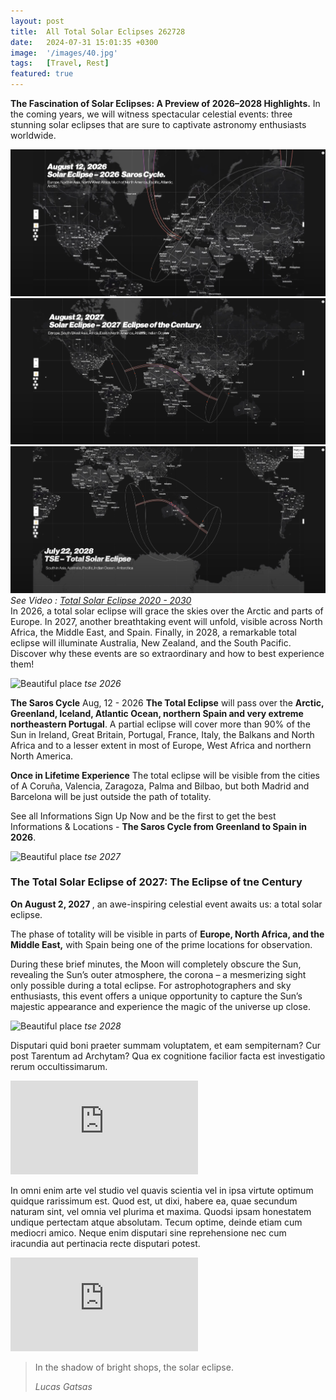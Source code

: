 ```yaml
---
layout: post
title:  All Total Solar Eclipses 262728
date:   2024-07-31 15:01:35 +0300
image:  '/images/40.jpg'
tags:   [Travel, Rest]
featured: true
---
```

<strong>The Fascination of Solar Eclipses: A Preview of 2026–2028 Highlights.</strong> In the coming years, we will witness spectacular celestial events: three stunning solar eclipses that are sure to captivate astronomy enthusiasts worldwide.

<div class="gallery-box">
  <div class="gallery">
    <img src="/images/tse-2026.png">
    <img src="/images/tse-2027.png">
    <img src="/images/tse-2028.png">
  </div>
  <em>See Video :  <a href="https://www.youtube.com/watch?v=7thb0CU52jI" target="_blank">Total Solar Eclipse 2020 - 2030</a></em>
</div>
 In 2026, a total solar eclipse will grace the skies over the Arctic and parts of Europe. In 2027, another breathtaking event will unfold, visible across North Africa, the Middle East, and Spain. Finally, in 2028, a remarkable total eclipse will illuminate Australia, New Zealand, and the South Pacific. Discover why these events are so extraordinary and how to best experience them!

![Beautiful place]({{site.baseurl}}/images/tse-2026.png)
*tse 2026*

<strong>The Saros Cycle</strong>
Aug, 12 - 2026
<strong>The Total Eclipse</strong> will pass over the <strong>Arctic, Greenland, Iceland, Atlantic Ocean, northern Spain and very extreme northeastern Portugal</strong>. A partial eclipse will cover more than 90% of the Sun in Ireland, Great Britain, Portugal, France, Italy, the Balkans and North Africa and to a lesser extent in most of Europe, West Africa and northern North America.

<strong>Once in Lifetime Experience</strong>
The total eclipse will be visible from the cities of A Coruña, Valencia, Zaragoza, Palma and Bilbao, but both Madrid and Barcelona will be just outside the path of totality.

See all Informations
Sign Up Now and be the first to get the best Informations & Locations - <strong>The Saros Cycle from Greenland to Spain in 2026</strong>.

![Beautiful place]({{site.baseurl}}/images/tse-2027.png)
*tse 2027*

<h3>The Total Solar Eclipse of 2027: The Eclipse of tne Century</h3>

 <strong>On August 2, 2027 </strong>, an awe-inspiring celestial event awaits us: a total solar eclipse. 
 
 The phase of totality will be visible in parts of <strong>Europe, North Africa, and the Middle East,</strong> with Spain being one of the prime locations for observation. 
 
 During these brief minutes, the Moon will completely obscure the Sun, revealing the Sun’s outer atmosphere, the corona – a mesmerizing sight only possible during a total eclipse. For astrophotographers and sky enthusiasts, this event offers a unique opportunity to capture the Sun’s majestic appearance and experience the magic of the universe up close.

![Beautiful place]({{site.baseurl}}/images/tse-2028.png)
*tse 2028*

Disputari quid boni praeter summam voluptatem, et eam sempiternam? Cur post Tarentum ad Archytam? Qua ex cognitione facilior facta est investigatio rerum occultissimarum.

<p><iframe src="https://www.youtube.com/embed/XG1TmhQZuNw" frameborder="0" allowfullscreen></iframe></p>

In omni enim arte vel studio vel quavis scientia vel in ipsa virtute optimum quidque rarissimum est. Quod est, ut dixi, habere ea, quae secundum naturam sint, vel omnia vel plurima et maxima. Quodsi ipsam honestatem undique pertectam atque absolutam. Tecum optime, deinde etiam cum mediocri amico. Neque enim disputari sine reprehensione nec cum iracundia aut pertinacia recte disputari potest. 

<p><iframe src="https://www.youtube.com/embed/7thb0CU52jI" frameborder="0" allowfullscreen></iframe></p>

> In the shadow of bright shops, the solar eclipse.
>
> <cite>Lucas Gatsas</cite>

